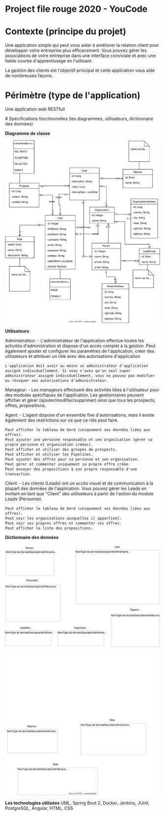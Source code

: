 # Project file rouge 2020 - YouCode

# Contexte (principe du projet)

Une application simple qui peut vous aider à améliorer la relation client pour développer votre entreprise plus efficacement. Vous pouvez gérer les associations de votre entreprise dans une interface conviviale et avec une faible courbe d'apprentissage en l'utilisant.

La gestion des clients est l'objectif principal et cette application vous aide de nombreuses façons.

# Périmètre (type de l'application)

Une application web RESTfull

# Spécifications fonctionnelles (les diagrammes, utilisateurs, dictionnaire des données)

**Diagramme de classe**

![alt text](https://github.com/hassanbenhzaine/Projet_file_rouge_2022/blob/dev/diagrams/class_diagram.svg)


**Utilisateurs** 

Administrateur:
    - L'administrateur de l'application effectue toutes les activités d'administration et dispose d'un accès complet à la gestion. Peut également ajouter et configurer les paramètres de l'application, créer des utilisateurs et attribuer un rôle avec des autorisations d'application

    L'application doit avoir au moins un administrateur d'application assigné individuellement. Si vous n'avez qu'un seul super administrateur assigné individuellement, vous ne pouvez pas modifier ou révoquer ses autorisations d'administrateur.

Manageur:
    - Les manageurs effectuent des activités liées à l'utilisateur pour des modules spécifiques de l'application. Les gestionnaires peuvent afficher et gérer (ajouter/modifier/supprimer) ainsi que tous les prospects, offres, propositions.

Agent:
    - L'agent dispose d'un ensemble fixe d'autorisations, mais il existe également des restrictions sur ce que ce rôle peut faire.

    Peut afficher le tableau de bord (uniquement ses données liées aux offres).
    Peut ajouter une personne responsable et une organisation (gérer sa propre personne et organisation créées).
    Peut afficher et utiliser des groupes de prospects.
    Peut afficher et utiliser les Pipelines.
    Peut ajouter des offres pour sa personne et son organisation.
    Peut gérer et commenter uniquement sa propre offre créée.
    Peut envoyer des propositions à son propre responsable d'une transaction.

Client:
    - Les clients (Leads) ont un accès visuel et de communication à la plupart des données de l'application. Vous pouvez gérer les Leads en invitant en tant que "Client" des utilisateurs à partir de l'action du module Leads (Personne).

    Peut afficher le tableau de bord (uniquement ses données liées aux offres).
    Peut voir les organisations auxquelles il appartient.
    Peut voir ses propres offres et commenter ces offres.
    Peut afficher la liste des propositions.


**Dictionnaire des données** 

![alt text](https://github.com/hassanbenhzaine/Projet_file_rouge_2022/blob/dev/diagrams/data_dictionary.svg)

**Les technologies utilisées**
UML, Spring Boot 2, Docker, Jenkins, JUnit, PostgreSQL, Angular, HTML, CSS
